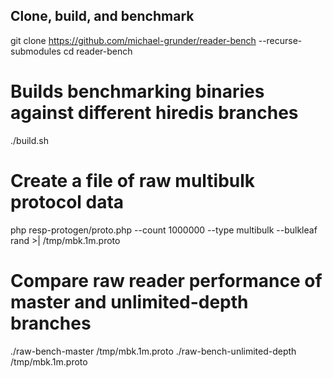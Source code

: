## Clone, build, and benchmark

git clone https://github.com/michael-grunder/reader-bench --recurse-submodules
cd reader-bench

# Builds benchmarking binaries against different hiredis branches
./build.sh

# Create a file of raw multibulk protocol data
php resp-protogen/proto.php --count 1000000 --type multibulk --bulkleaf rand >| /tmp/mbk.1m.proto

# Compare raw reader performance of master and unlimited-depth branches
./raw-bench-master /tmp/mbk.1m.proto
./raw-bench-unlimited-depth /tmp/mbk.1m.proto
